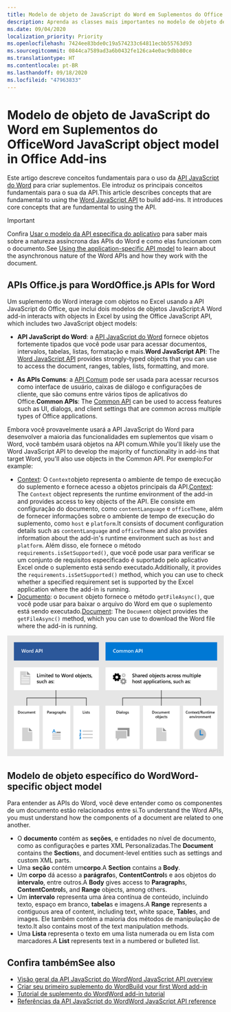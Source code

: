 ```yaml
---
title: Modelo de objeto de JavaScript do Word em Suplementos do Office
description: Aprenda as classes mais importantes no modelo de objeto de JavaScript específico do Word.
ms.date: 09/04/2020
localization_priority: Priority
ms.openlocfilehash: 7424ee83bde0c19a574233c64811ecbb55763d93
ms.sourcegitcommit: 0844ca7589ad3a6b0432fe126ca4e0ac9dbb80ce
ms.translationtype: HT
ms.contentlocale: pt-BR
ms.lasthandoff: 09/18/2020
ms.locfileid: "47963833"
---
```

# <a name="word-javascript-object-model-in-office-add-ins"></a><span data-ttu-id="4c4ad-103">Modelo de objeto de JavaScript do Word em Suplementos do Office</span><span class="sxs-lookup"><span data-stu-id="4c4ad-103">Word JavaScript object model in Office Add-ins</span></span>

<span data-ttu-id="4c4ad-104">Este artigo descreve conceitos fundamentais para o uso da [API JavaScript do Word](../reference/overview/word-add-ins-reference-overview.md) para criar suplementos. Ele introduz os principais conceitos fundamentais para o sua da API.</span><span class="sxs-lookup"><span data-stu-id="4c4ad-104">This article describes concepts that are fundamental to using the [Word JavaScript API](../reference/overview/word-add-ins-reference-overview.md) to build add-ins. It introduces core concepts that are fundamental to using the API.</span></span>

> [!IMPORTANT]
> <span data-ttu-id="4c4ad-105">Confira [Usar o modelo da API específica do aplicativo](../develop/application-specific-api-model.md) para saber mais sobre a natureza assíncrona das APIs do Word e como elas funcionam com o documento.</span><span class="sxs-lookup"><span data-stu-id="4c4ad-105">See [Using the application-specific API model](../develop/application-specific-api-model.md) to learn about the asynchronous nature of the Word APIs and how they work with the document.</span></span>

## <a name="officejs-apis-for-word"></a><span data-ttu-id="4c4ad-106">APIs Office.js para Word</span><span class="sxs-lookup"><span data-stu-id="4c4ad-106">Office.js APIs for Word</span></span>

<span data-ttu-id="4c4ad-107">Um suplemento do Word interage com objetos no Excel usando a API JavaScript do Office, que inclui dois modelos de objetos JavaScript:</span><span class="sxs-lookup"><span data-stu-id="4c4ad-107">A Word add-in interacts with objects in Excel by using the Office JavaScript API, which includes two JavaScript object models:</span></span>

* <span data-ttu-id="4c4ad-108">**API JavaScript do Word**: a [API JavaScript do Word](../reference/overview/word-add-ins-reference-overview.md) fornece objetos fortemente tipados que você pode usar para acessar documentos, intervalos, tabelas, listas, formatação e mais.</span><span class="sxs-lookup"><span data-stu-id="4c4ad-108">**Word JavaScript API**: The [Word JavaScript API](../reference/overview/word-add-ins-reference-overview.md) provides strongly-typed objects that you can use to access the document, ranges, tables, lists, formatting, and more.</span></span>

* <span data-ttu-id="4c4ad-109">**As APIs Comuns**: a [API Comum](/javascript/api/office) pode ser usada para acessar recursos como interface de usuário, caixas de diálogo e configurações de cliente, que são comuns entre vários tipos de aplicativos do Office.</span><span class="sxs-lookup"><span data-stu-id="4c4ad-109">**Common APIs**: The [Common API](/javascript/api/office) can be used to access features such as UI, dialogs, and client settings that are common across multiple types of Office applications.</span></span>

<span data-ttu-id="4c4ad-110">Embora você provavelmente usará a API JavaScript do Word para desenvolver a maioria das funcionalidades em suplementos que visam o Word, você também usará objetos na API comum.</span><span class="sxs-lookup"><span data-stu-id="4c4ad-110">While you'll likely use the Word JavaScript API to develop the majority of functionality in add-ins that target Word, you'll also use objects in the Common API.</span></span> <span data-ttu-id="4c4ad-111">Por exemplo:</span><span class="sxs-lookup"><span data-stu-id="4c4ad-111">For example:</span></span>

* <span data-ttu-id="4c4ad-112">[Context](/javascript/api/office/office.context): O `Context`objeto representa o ambiente de tempo de execução do suplemento e fornece acesso a objetos principais da API.</span><span class="sxs-lookup"><span data-stu-id="4c4ad-112">[Context](/javascript/api/office/office.context): The `Context` object represents the runtime environment of the add-in and provides access to key objects of the API.</span></span> <span data-ttu-id="4c4ad-113">Ele consiste em configuração do documento, como `contentLanguage` e `officeTheme`, além de fornecer informações sobre o ambiente de tempo de execução do suplemento, como `host` e `platform`.</span><span class="sxs-lookup"><span data-stu-id="4c4ad-113">It consists of document configuration details such as `contentLanguage` and `officeTheme` and also provides information about the add-in's runtime environment such as `host` and `platform`.</span></span> <span data-ttu-id="4c4ad-114">Além disso, ele fornece o método `requirements.isSetSupported()`, que você pode usar para verificar se um conjunto de requisitos especificado é suportado pelo aplicativo Excel onde o suplemento está sendo executado.</span><span class="sxs-lookup"><span data-stu-id="4c4ad-114">Additionally, it provides the `requirements.isSetSupported()` method, which you can use to check whether a specified requirement set is supported by the Excel application where the add-in is running.</span></span>
* <span data-ttu-id="4c4ad-115">[Documento](/javascript/api/office/office.document): o `Document` objeto fornece o método `getFileAsync()`, que você pode usar para baixar o arquivo do Word em que o suplemento está sendo executado.</span><span class="sxs-lookup"><span data-stu-id="4c4ad-115">[Document](/javascript/api/office/office.document): The `Document` object provides the `getFileAsync()` method, which you can use to download the Word file where the add-in is running.</span></span>

![Imagem das diferentes entre a API JS do Word e as APIs comuns](../images/word-js-api-common-api.png)

## <a name="word-specific-object-model"></a><span data-ttu-id="4c4ad-117">Modelo de objeto específico do Word</span><span class="sxs-lookup"><span data-stu-id="4c4ad-117">Word-specific object model</span></span>

<span data-ttu-id="4c4ad-118">Para entender as APIs do Word, você deve entender como os componentes de um documento estão relacionados entre si.</span><span class="sxs-lookup"><span data-stu-id="4c4ad-118">To understand the Word APIs, you must understand how the components of a document are related to one another.</span></span>

* <span data-ttu-id="4c4ad-119">O **documento** contém as **seções**, e entidades no nível de documento, como as configurações e partes XML Personalizadas.</span><span class="sxs-lookup"><span data-stu-id="4c4ad-119">The **Document** contains the **Section**s, and document-level entities such as settings and custom XML parts.</span></span>
* <span data-ttu-id="4c4ad-120">Uma **seção** contém um**corpo**.</span><span class="sxs-lookup"><span data-stu-id="4c4ad-120">A **Section** contains a **Body**.</span></span>
* <span data-ttu-id="4c4ad-121">Um **corpo** dá acesso a **parágrafo**s, **ContentControl**s e aos objetos do **intervalo**, entre outros.</span><span class="sxs-lookup"><span data-stu-id="4c4ad-121">A **Body** gives access to **Paragraph**s, **ContentControl**s, and **Range** objects, among others.</span></span>
* <span data-ttu-id="4c4ad-122">Um **intervalo** representa uma área contínua de conteúdo, incluindo texto, espaço em branco, **tabela**s e imagens.</span><span class="sxs-lookup"><span data-stu-id="4c4ad-122">A **Range** represents a contiguous area of content, including text, white space, **Table**s, and images.</span></span> <span data-ttu-id="4c4ad-123">Ele também contém a maioria dos métodos de manipulação de texto.</span><span class="sxs-lookup"><span data-stu-id="4c4ad-123">It also contains most of the text manipulation methods.</span></span>
* <span data-ttu-id="4c4ad-124">Uma **Lista** representa o texto em uma lista numerada ou em lista com marcadores.</span><span class="sxs-lookup"><span data-stu-id="4c4ad-124">A **List** represents text in a numbered or bulleted list.</span></span>

## <a name="see-also"></a><span data-ttu-id="4c4ad-125">Confira também</span><span class="sxs-lookup"><span data-stu-id="4c4ad-125">See also</span></span>

- [<span data-ttu-id="4c4ad-126">Visão geral da API JavaScript do Word</span><span class="sxs-lookup"><span data-stu-id="4c4ad-126">Word JavaScript API overview</span></span>](../reference/overview/word-add-ins-reference-overview.md)
- [<span data-ttu-id="4c4ad-127">Criar seu primeiro suplemento do Word</span><span class="sxs-lookup"><span data-stu-id="4c4ad-127">Build your first Word add-in</span></span>](../quickstarts/word-quickstart.md)
- [<span data-ttu-id="4c4ad-128">Tutorial de suplemento do Word</span><span class="sxs-lookup"><span data-stu-id="4c4ad-128">Word add-in tutorial</span></span>](../tutorials/word-tutorial.md)
- [<span data-ttu-id="4c4ad-129">Referências da API JavaScript do Word</span><span class="sxs-lookup"><span data-stu-id="4c4ad-129">Word JavaScript API reference</span></span>](/javascript/api/word)

